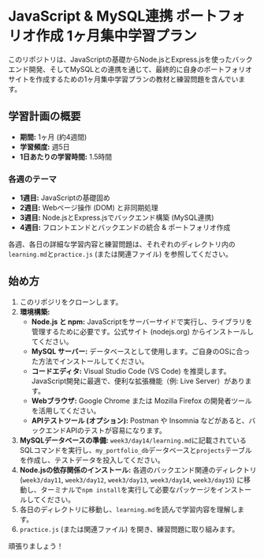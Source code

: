 # JavaScript & MySQL連携 ポートフォリオ作成 1ヶ月集中学習プラン

このリポジトリは、JavaScriptの基礎からNode.jsとExpress.jsを使ったバックエンド開発、そしてMySQLとの連携を通じて、最終的に自身のポートフォリオサイトを作成するための1ヶ月集中学習プランの教材と練習問題を含んでいます。

## 学習計画の概要

- **期間:** 1ヶ月 (約4週間)
- **学習頻度:** 週5日
- **1日あたりの学習時間:** 1.5時間

### 各週のテーマ

- **1週目:** JavaScriptの基礎固め
- **2週目:** Webページ操作 (DOM) と非同期処理
- **3週目:** Node.jsとExpress.jsでバックエンド構築 (MySQL連携)
- **4週目:** フロントエンドとバックエンドの統合 & ポートフォリオ作成

各週、各日の詳細な学習内容と練習問題は、それぞれのディレクトリ内の`learning.md`と`practice.js` (または関連ファイル) を参照してください。

## 始め方

1.  このリポジリをクローンします。
2.  **環境構築:**
    *   **Node.js と npm:** JavaScriptをサーバーサイドで実行し、ライブラリを管理するために必要です。公式サイト (nodejs.org) からインストールしてください。
    *   **MySQL サーバー:** データベースとして使用します。ご自身のOSに合った方法でインストールしてください。
    *   **コードエディタ:** Visual Studio Code (VS Code) を推奨します。JavaScript開発に最適で、便利な拡張機能（例: Live Server）があります。
    *   **Webブラウザ:** Google Chrome または Mozilla Firefox の開発者ツールを活用してください。
    *   **APIテストツール (オプション):** Postman や Insomnia などがあると、バックエンドAPIのテストが容易になります。
3.  **MySQLデータベースの準備:** `week3/day14/learning.md`に記載されているSQLコマンドを実行し、`my_portfolio_db`データベースと`projects`テーブルを作成し、テストデータを投入してください。
4.  **Node.jsの依存関係のインストール:** 各週のバックエンド関連のディレクトリ (`week3/day11`, `week3/day12`, `week3/day13`, `week3/day14`, `week3/day15`) に移動し、ターミナルで`npm install`を実行して必要なパッケージをインストールしてください。
5.  各日のディレクトリに移動し、`learning.md`を読んで学習内容を理解します。
6.  `practice.js` (または関連ファイル) を開き、練習問題に取り組みます。

頑張りましょう！
